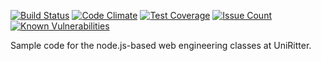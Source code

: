 [![Build Status](https://travis-ci.org/eduardoafontana/uniritter-node-2016.svg?branch=master)](https://travis-ci.org/eduardoafontana/uniritter-node-2016)
[![Code Climate](https://codeclimate.com/github/eduardoafontana/uniritter-node-2016/badges/gpa.svg)](https://codeclimate.com/github/eduardoafontana/uniritter-node-2016)
[![Test Coverage](https://codeclimate.com/github/eduardoafontana/uniritter-node-2016/badges/coverage.svg)](https://codeclimate.com/github/eduardoafontana/uniritter-node-2016/coverage)
[![Issue Count](https://codeclimate.com/github/eduardoafontana/uniritter-node-2016/badges/issue_count.svg)](https://codeclimate.com/github/eduardoafontana/uniritter-node-2016)
[![Known Vulnerabilities](https://snyk.io/test/github/eduardoafontana/uniritter-node-2016/badge.svg)](https://snyk.io/test/github/eduardoafontana/uniritter-node-2016)

Sample code for the node.js-based web engineering classes at UniRitter.
